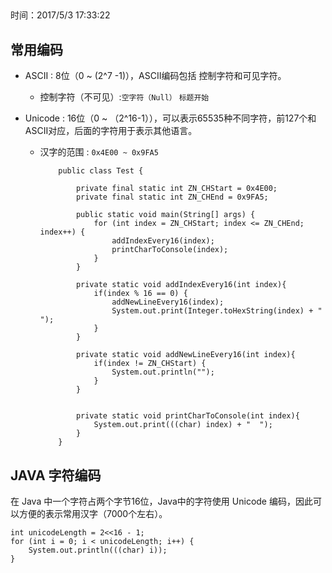 ## 
时间：2017/5/3 17:33:22 

## 常用编码
* ASCII : 8位（0 ~ (2^7 -1)），ASCII编码包括 控制字符和可见字符。

  * 控制字符（不可见）:`空字符（Null）` `标题开始`
		
* Unicode : 16位（0 ~ （2^16-1）），可以表示65535种不同字符，前127个和ASCII对应，后面的字符用于表示其他语言。
  * 汉字的范围 : `0x4E00 ~ 0x9FA5`

			
			public class Test {
			
			    private final static int ZN_CHStart = 0x4E00;
			    private final static int ZN_CHEnd = 0x9FA5;
			
			    public static void main(String[] args) {
			        for (int index = ZN_CHStart; index <= ZN_CHEnd; index++) {
			            addIndexEvery16(index);
			            printCharToConsole(index);
			        }
			    }
			
			    private static void addIndexEvery16(int index){
			        if(index % 16 == 0) {
			            addNewLineEvery16(index);
			            System.out.print(Integer.toHexString(index) + "  ");
			        }
			    }
			
			    private static void addNewLineEvery16(int index){
			        if(index != ZN_CHStart) {
			            System.out.println("");
			        }
			    }
			
			
			    private static void printCharToConsole(int index){
			        System.out.print(((char) index) + "  ");
			    }
			}


## JAVA 字符编码

在 Java 中一个字符占两个字节16位，Java中的字符使用 Unicode 编码，因此可以方便的表示常用汉字（7000个左右）。

	int unicodeLength = 2<<16 - 1;
    for (int i = 0; i < unicodeLength; i++) {
        System.out.println(((char) i));
    }

